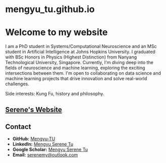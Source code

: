 # mengyu_tu.github.io
# Welcome to my website
I am a PhD student in Systems/Computational Neuroscience and an MSc student in Artificial Intelligence at Johns Hopkins University. 
I graduated with BSc Honors in Physics (Highest Distinction) from Nanyang Technological University, Singapore. 
Currently, I'm diving deep into the fields of neuroscience and machine learning, exploring the exciting intersections between them.
I'm open to collaborating on data science and machine learning projects that drive innovation and solve real-world challenges.

Side interests: Kung Fu, history and philosophy.

## [Serene's Website](https://mengyu-tu.github.io/mengyu_tu.github.io/)

## Contact

- **GitHub:** [Mengyu-TU](https://github.com/mengyu-tu)
- **LinkedIn:** [Mengyu Serene Tu](https://www.linkedin.com/in/mengyu-tu)
- **Google Scholar:** [Mengyu Serene Tu](https://scholar.google.com/citations?user=AuGb6q0AAAAJ&hl=en)
- **Email:** [serenemy@outlook.com](mailto:serenemy@outlook.com)


